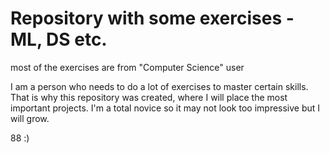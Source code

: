 # Repository with some exercises - ML, DS etc.
most of the exercises are from "Computer Science" user

I am a person who needs to do a lot of exercises to master certain skills. That is why this repository was created, where I will place the most important projects.
I'm a total novice so it may not look too impressive but I will grow.

88
:)
